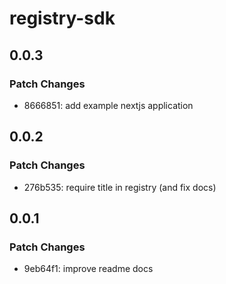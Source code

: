 # registry-sdk

## 0.0.3

### Patch Changes

- 8666851: add example nextjs application

## 0.0.2

### Patch Changes

- 276b535: require title in registry (and fix docs)

## 0.0.1

### Patch Changes

- 9eb64f1: improve readme docs
